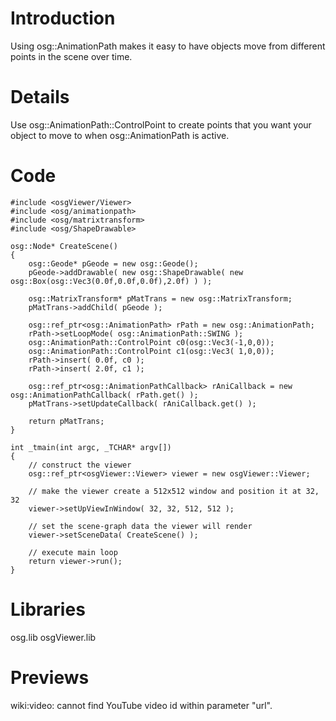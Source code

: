 # Introduction #

Using osg::AnimationPath makes it easy to have objects move from different points in the scene over time.

# Details #

Use osg::AnimationPath::ControlPoint to create points that you want your object to move to when osg::AnimationPath is active.

# Code #

```
#include <osgViewer/Viewer>
#include <osg/animationpath>
#include <osg/matrixtransform>
#include <osg/ShapeDrawable>

osg::Node* CreateScene()
{
    osg::Geode* pGeode = new osg::Geode();
    pGeode->addDrawable( new osg::ShapeDrawable( new osg::Box(osg::Vec3(0.0f,0.0f,0.0f),2.0f) ) );

    osg::MatrixTransform* pMatTrans = new osg::MatrixTransform;
    pMatTrans->addChild( pGeode );
    
	osg::ref_ptr<osg::AnimationPath> rPath = new osg::AnimationPath;
	rPath->setLoopMode( osg::AnimationPath::SWING );
	osg::AnimationPath::ControlPoint c0(osg::Vec3(-1,0,0));
	osg::AnimationPath::ControlPoint c1(osg::Vec3( 1,0,0));
	rPath->insert( 0.0f, c0 );
	rPath->insert( 2.0f, c1 );
	
	osg::ref_ptr<osg::AnimationPathCallback> rAniCallback = new osg::AnimationPathCallback( rPath.get() );
	pMatTrans->setUpdateCallback( rAniCallback.get() );

    return pMatTrans;
}

int _tmain(int argc, _TCHAR* argv[])
{
    // construct the viewer
    osg::ref_ptr<osgViewer::Viewer> viewer = new osgViewer::Viewer;

    // make the viewer create a 512x512 window and position it at 32, 32
    viewer->setUpViewInWindow( 32, 32, 512, 512 );

    // set the scene-graph data the viewer will render
    viewer->setSceneData( CreateScene() );

    // execute main loop
    return viewer->run();
}
```

# Libraries #

osg.lib osgViewer.lib

# Previews #



wiki:video: cannot find YouTube video id within parameter "url".

